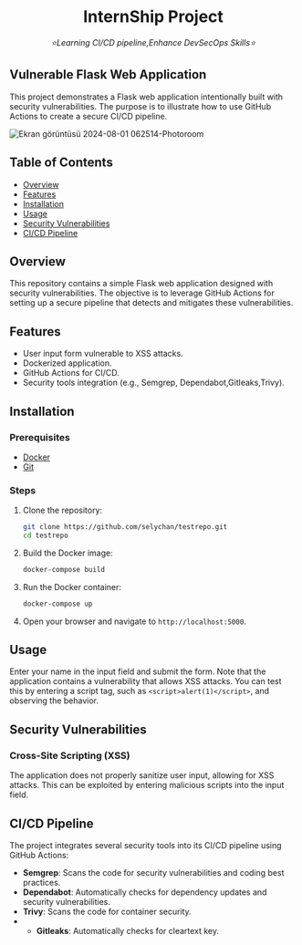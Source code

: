 <h1 align="center">InternShip Project</h1>
<p align="center"><i>⭐Learning CI/CD pipeline,Enhance DevSecOps Skills⭐</i></p>
<h2>Vulnerable Flask Web Application</h2>

This project demonstrates a Flask web application intentionally built with security vulnerabilities. The purpose is to illustrate how to use GitHub Actions to create a secure CI/CD pipeline.

![Ekran görüntüsü 2024-08-01 062514-Photoroom](https://github.com/user-attachments/assets/6a681dd6-fc21-402b-8499-ed1ad37f4418)



## Table of Contents

- [Overview](#overview)
- [Features](#features)
- [Installation](#installation)
- [Usage](#usage)
- [Security Vulnerabilities](#security-vulnerabilities)
- [CI/CD Pipeline](#cicd-pipeline)


## Overview

This repository contains a simple Flask web application designed with security vulnerabilities. The objective is to leverage GitHub Actions for setting up a secure pipeline that detects and mitigates these vulnerabilities.

## Features

- User input form vulnerable to XSS attacks.
- Dockerized application.
- GitHub Actions for CI/CD.
- Security tools integration (e.g., Semgrep, Dependabot,Gitleaks,Trivy).

## Installation

### Prerequisites

- [Docker](https://www.docker.com/get-started)
- [Git](https://git-scm.com/)

### Steps

1. Clone the repository:

    ```bash
    git clone https://github.com/selychan/testrepo.git
    cd testrepo
    ```

2. Build the Docker image:

    ```bash
    docker-compose build
    ```

3. Run the Docker container:

    ```bash
    docker-compose up
    ```

4. Open your browser and navigate to `http://localhost:5000`.

## Usage

Enter your name in the input field and submit the form. Note that the application contains a vulnerability that allows XSS attacks. You can test this by entering a script tag, such as `<script>alert(1)</script>`, and observing the behavior.

## Security Vulnerabilities

### Cross-Site Scripting (XSS)

The application does not properly sanitize user input, allowing for XSS attacks. This can be exploited by entering malicious scripts into the input field.

## CI/CD Pipeline

The project integrates several security tools into its CI/CD pipeline using GitHub Actions:

- **Semgrep**: Scans the code for security vulnerabilities and coding best practices.
- **Dependabot**: Automatically checks for dependency updates and security vulnerabilities.
- **Trivy**: Scans the code for container security.
- - **Gitleaks**: Automatically checks for cleartext key.
